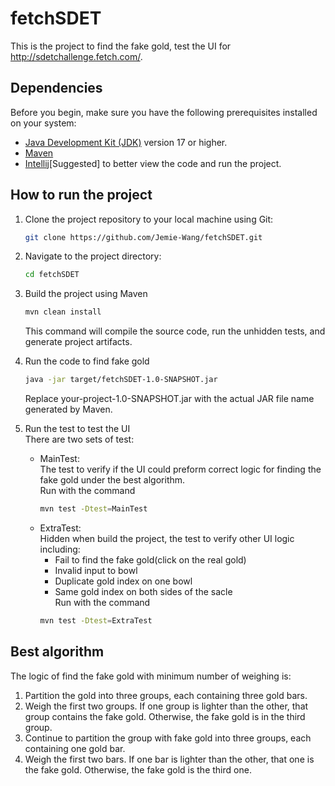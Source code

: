 # fetchSDET
This is the project to find the fake gold, test the UI for http://sdetchallenge.fetch.com/.
## Dependencies
Before you begin, make sure you have the following prerequisites installed on your system:

- [Java Development Kit (JDK)](https://www.oracle.com/java/technologies/javase-downloads.html) version 17 or higher.
- [Maven](https://maven.apache.org/download.cgi)
- [Intellij](https://www.jetbrains.com/idea/)[Suggested] to better view the code and run the project.

## How to run the project

1. Clone the project repository to your local machine using Git:

   ```bash
   git clone https://github.com/Jemie-Wang/fetchSDET.git
2. Navigate to the project directory:
   ```bash
   cd fetchSDET
3. Build the project using Maven
   ```bash
   mvn clean install
   ```
   This command will compile the source code, run the unhidden tests, and generate project artifacts.
4. Run the code to find fake gold
   ```bash
   java -jar target/fetchSDET-1.0-SNAPSHOT.jar
   ```
   Replace your-project-1.0-SNAPSHOT.jar with the actual JAR file name generated by Maven.
5. Run the test to test the UI<br>
   There are two sets of test:
   - MainTest:<br>
     The test to verify if the UI could preform correct logic for finding the fake gold under the best algorithm.<br>
     Run with the command
     ```bash
     mvn test -Dtest=MainTest
   - ExtraTest:<br>
   Hidden when build the project, the test to verify other UI logic including:<br>
     - Fail to find the fake gold(click on the real gold)<br>
     - Invalid input to bowl<br>
     - Duplicate gold index on one bowl<br>
     - Same gold index on both sides of the sacle<br>
    Run with the command
     ```bash
     mvn test -Dtest=ExtraTest
## Best algorithm
The logic of find the fake gold with minimum number of weighing is:
1. Partition the gold into three groups, each containing three gold bars.
2. Weigh the first two groups. If one group is lighter than the other, that group contains the fake gold. Otherwise, the fake gold is in the third group.
3. Continue to partition the group with fake gold into three groups, each containing one gold bar.
4. Weigh the first two bars. If one bar is lighter than the other, that one is the fake gold. Otherwise, the fake gold is the third one.
     
